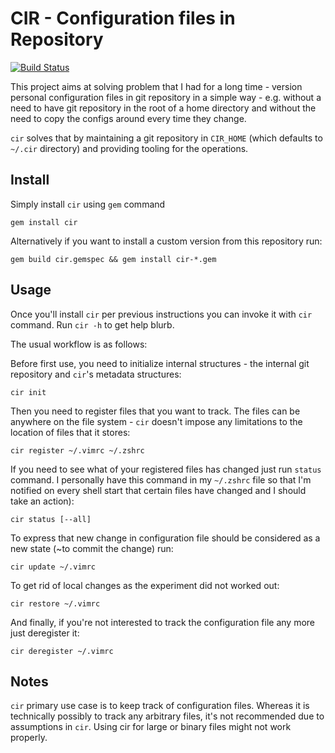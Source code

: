 CIR - Configuration files in Repository
=======================================

[![Build Status](https://travis-ci.org/jarcec/cir.svg?branch=master)](https://travis-ci.org/jarcec/cir)

This project aims at solving problem that I had for a long time - version personal configuration files in git repository in a simple way - e.g. without a need to have git repository in the root of a home directory and without the need to copy the configs around every time they change.

``cir`` solves that by maintaining a git repository in ``CIR_HOME`` (which defaults to ``~/.cir`` directory) and providing tooling for the operations.

Install
-------

Simply install ``cir`` using ``gem`` command

    gem install cir

Alternatively if you want to install a custom version from this repository run:

    gem build cir.gemspec && gem install cir-*.gem

Usage
-----

Once you'll install ``cir`` per previous instructions you can invoke it with ``cir`` command. Run ``cir -h`` to get help blurb.

The usual workflow is as follows:

Before first use, you need to initialize internal structures - the internal git repository and ``cir``'s metadata structures:

    cir init

Then you need to register files that you want to track. The files can be anywhere on the file system - ``cir`` doesn't impose any limitations to the location of files that it stores:

    cir register ~/.vimrc ~/.zshrc

If you need to see what of your registered files has changed just run ``status`` command. I personally have this command in my ``~/.zshrc`` file so that I'm notified on every shell start that certain files have changed and I should take an action):

    cir status [--all]

To express that new change in configuration file should be considered as a new state (~to commit the change) run:

    cir update ~/.vimrc

To get rid of local changes as the experiment did not worked out:

    cir restore ~/.vimrc

And finally, if you're not interested to track the configuration file any more just deregister it:

    cir deregister ~/.vimrc

Notes
-----

``cir`` primary use case is to keep track of configuration files. Whereas it is technically possibly to track any arbitrary files, it's not recommended due to assumptions in ``cir``. Using cir for large or binary files might not work properly.
